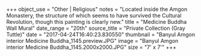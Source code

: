 +++
object_use = "Other | Religious"
notes = "Located inside the Amgon Monastery, the structure of which seems to have survived the Cultural Revolution, though this painting is clearly new."
title = "Medicine Buddha Wall Mural"
date_range = "20th"
source_title = "Private Collection (Gray Tuttle)"
date = "2017-04-24T16:40:23.830550"
thumbnail = "Banyul Amgon interior Medicine Buddha_1145.preview.JPG"
image = "Banyul Amgon interior Medicine Buddha_1145.2000x2000.JPG"
size = "7' x 7'"
+++
